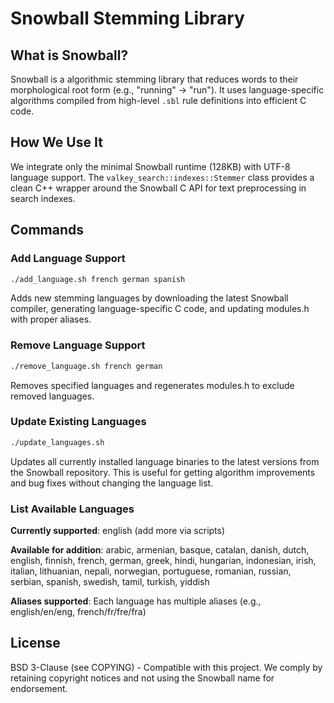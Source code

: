 # Snowball Stemming Library

## What is Snowball?
Snowball is a algorithmic stemming library that reduces words to their morphological root form (e.g., "running" → "run"). It uses language-specific algorithms compiled from high-level `.sbl` rule definitions into efficient C code.

## How We Use It
We integrate only the minimal Snowball runtime (128KB) with UTF-8 language support. The `valkey_search::indexes::Stemmer` class provides a clean C++ wrapper around the Snowball C API for text preprocessing in search indexes.

## Commands

### Add Language Support
```bash
./add_language.sh french german spanish
```
Adds new stemming languages by downloading the latest Snowball compiler, generating language-specific C code, and updating modules.h with proper aliases.

### Remove Language Support  
```bash
./remove_language.sh french german
```
Removes specified languages and regenerates modules.h to exclude removed languages.

### Update Existing Languages
```bash
./update_languages.sh
```
Updates all currently installed language binaries to the latest versions from the Snowball repository. This is useful for getting algorithm improvements and bug fixes without changing the language list.

### List Available Languages
**Currently supported**: english (add more via scripts)

**Available for addition**: arabic, armenian, basque, catalan, danish, dutch, english, finnish, french, german, greek, hindi, hungarian, indonesian, irish, italian, lithuanian, nepali, norwegian, portuguese, romanian, russian, serbian, spanish, swedish, tamil, turkish, yiddish

**Aliases supported**: Each language has multiple aliases (e.g., english/en/eng, french/fr/fre/fra)

## License
BSD 3-Clause (see COPYING) - Compatible with this project. We comply by retaining copyright notices and not using the Snowball name for endorsement.
